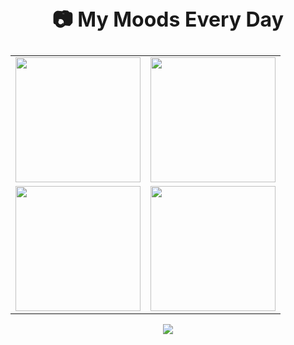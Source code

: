 <h2 align="center" style="font-size: 32px;">📷 My Moods Every Day</h2>

<div align="center">
  <table>
    <tr>
      <td><img src="https://media1.tenor.com/m/WQEbBpwzRnMAAAAd/go-youn-jung-oh-yi-young.gif" width="200"/></td>
      <td><img src="https://media1.tenor.com/m/QO37grhDZmEAAAAd/go-youn-jung-%EA%B3%A0%EC%9C%A4%EC%A0%95.gif" width="200"/></td>
    </tr>
    <tr>
      <td><img src="https://media1.tenor.com/m/8pViYm270u4AAAAC/go-youn-jung-%EA%B3%A0%EC%9C%A4%EC%A0%95.gif" width="200"/></td>
      <td><img src="https://media1.tenor.com/m/uVixPG50rz0AAAAC/obgyn-resident-go-younjung-resident-playbook.gif" width="200"/></td>
    </tr>
  </table>
</div>

<div align="center"><img src="https://github.com/user-attachments/assets/07a27e32-3add-4dfd-8923-92d961ef9057" /></div>
